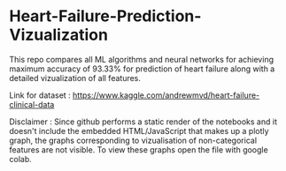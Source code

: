 # Heart-Failure-Prediction-Vizualization
This repo compares all ML algorithms and neural networks for achieving maximum accuracy of 93.33% for prediction of heart failure along with a detailed vizualization of all features.

Link for dataset : https://www.kaggle.com/andrewmvd/heart-failure-clinical-data

Disclaimer : Since github performs a static render of the notebooks and it doesn't include the embedded HTML/JavaScript that makes up a plotly graph, the graphs corresponding to vizualisation of non-categorical features are not visible. To view these graphs open the file with google colab.

